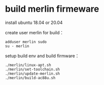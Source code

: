 build merlin firmeware
==================
install ubuntu 18.04 or 20.04

create user merlin for build：
```
adduser merlin sudo
su - merlin
```

setup build env and build firmware：
```
./merlin/linux-apt.sh
./merlin/set-toolchain.sh
./merlin/update-merlin.sh
./merlin/build-ac88u.sh
```
